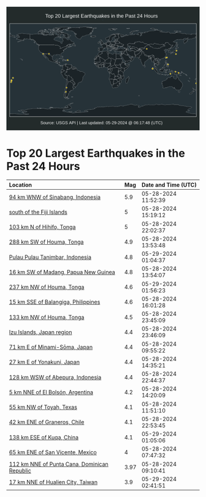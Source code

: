 ![Map](./map.png)

# Top 20 Largest Earthquakes in the Past 24 Hours

| Location | Mag | Date and Time (UTC) |
|:---|:---|:---|
| [94 km WNW of Sinabang, Indonesia](https://earthquake.usgs.gov/earthquakes/eventpage/us6000n1gi) | 5.9 | 05-28-2024 11:52:39 |
| [south of the Fiji Islands](https://earthquake.usgs.gov/earthquakes/eventpage/us7000mni5) | 5 | 05-28-2024 15:19:12 |
| [103 km N of Hihifo, Tonga](https://earthquake.usgs.gov/earthquakes/eventpage/us7000mnmx) | 5 | 05-28-2024 22:02:37 |
| [288 km SW of Houma, Tonga](https://earthquake.usgs.gov/earthquakes/eventpage/us6000n1h6) | 4.9 | 05-28-2024 13:53:48 |
| [Pulau Pulau Tanimbar, Indonesia](https://earthquake.usgs.gov/earthquakes/eventpage/us7000mnnx) | 4.8 | 05-29-2024 01:04:37 |
| [16 km SW of Madang, Papua New Guinea](https://earthquake.usgs.gov/earthquakes/eventpage/us6000n1h9) | 4.8 | 05-28-2024 13:54:07 |
| [237 km NW of Houma, Tonga](https://earthquake.usgs.gov/earthquakes/eventpage/us7000mnp4) | 4.6 | 05-29-2024 01:56:23 |
| [15 km SSE of Balangiga, Philippines](https://earthquake.usgs.gov/earthquakes/eventpage/us7000mnid) | 4.6 | 05-28-2024 16:01:28 |
| [133 km NW of Houma, Tonga](https://earthquake.usgs.gov/earthquakes/eventpage/us7000mnng) | 4.5 | 05-28-2024 23:45:09 |
| [Izu Islands, Japan region](https://earthquake.usgs.gov/earthquakes/eventpage/us7000mnnt) | 4.4 | 05-28-2024 23:46:09 |
| [71 km E of Minami-Sōma, Japan](https://earthquake.usgs.gov/earthquakes/eventpage/us6000n1fy) | 4.4 | 05-28-2024 09:55:22 |
| [27 km E of Yonakuni, Japan](https://earthquake.usgs.gov/earthquakes/eventpage/us6000n1hj) | 4.4 | 05-28-2024 14:35:21 |
| [128 km WSW of Abepura, Indonesia](https://earthquake.usgs.gov/earthquakes/eventpage/us7000mnn6) | 4.4 | 05-28-2024 22:44:37 |
| [5 km NNE of El Bolsón, Argentina](https://earthquake.usgs.gov/earthquakes/eventpage/us6000n1hh) | 4.2 | 05-28-2024 14:20:09 |
| [55 km NW of Toyah, Texas](https://earthquake.usgs.gov/earthquakes/eventpage/tx2024klhx) | 4.1 | 05-28-2024 11:51:10 |
| [42 km ENE of Graneros, Chile](https://earthquake.usgs.gov/earthquakes/eventpage/us7000mnn7) | 4.1 | 05-28-2024 22:53:45 |
| [138 km ESE of Kuqa, China](https://earthquake.usgs.gov/earthquakes/eventpage/us7000mnnw) | 4.1 | 05-29-2024 01:05:06 |
| [65 km ENE of San Vicente, Mexico](https://earthquake.usgs.gov/earthquakes/eventpage/us6000n1ez) | 4 | 05-28-2024 07:47:32 |
| [112 km NNE of Punta Cana, Dominican Republic](https://earthquake.usgs.gov/earthquakes/eventpage/pr2024149000) | 3.97 | 05-28-2024 09:10:41 |
| [17 km NNE of Hualien City, Taiwan](https://earthquake.usgs.gov/earthquakes/eventpage/us7000mnpf) | 3.9 | 05-29-2024 02:41:51 |
